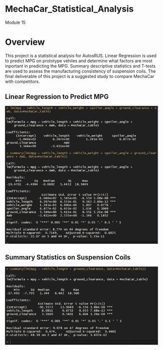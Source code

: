 # MechaCar_Statistical_Analysis
Module 15

# Overview

This project is a statistical analysis for AutosRUS. Linear Regression is used to predict MPG on prototype vehiles and determine what factors are most inportant in predicting the MPG. Summary descriptive statistics and T-tests are used to assess the manufacturing consistency of suspension coils. The final deliverable of this project is a suggested study to compare MechaCar with competitors.

## Linear Regression to Predict MPG

![image](https://github.com/Bryan-Corn/MechaCar_Statistical_Analysis/blob/main/Images/Image1.png)



## Summary Statistics on Suspension Coils

![image](https://github.com/Bryan-Corn/MechaCar_Statistical_Analysis/blob/main/Images/Image2.png)


